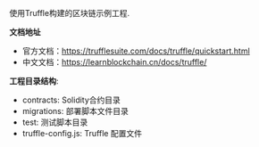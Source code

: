 使用Truffle构建的区块链示例工程.

**文档地址**
* 官方文档：https://trufflesuite.com/docs/truffle/quickstart.html
* 中文文档：https://learnblockchain.cn/docs/truffle/

**工程目录结构**:
* contracts: Solidity合约目录
* migrations: 部署脚本文件目录
* test: 测试脚本目录
* truffle-config.js: Truffle 配置文件
